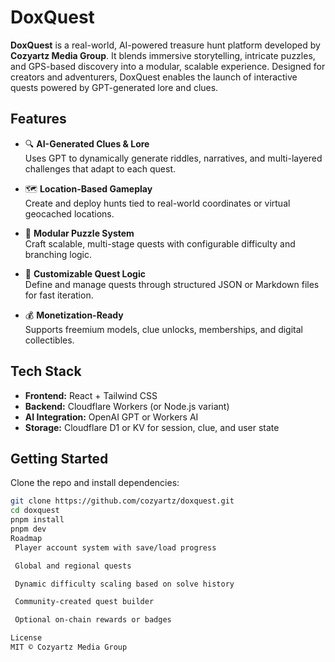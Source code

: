 # DoxQuest

**DoxQuest** is a real-world, AI-powered treasure hunt platform developed by **Cozyartz Media Group**. It blends immersive storytelling, intricate puzzles, and GPS-based discovery into a modular, scalable experience. Designed for creators and adventurers, DoxQuest enables the launch of interactive quests powered by GPT-generated lore and clues.

## Features

- 🔍 **AI-Generated Clues & Lore**  
  Uses GPT to dynamically generate riddles, narratives, and multi-layered challenges that adapt to each quest.

- 🗺️ **Location-Based Gameplay**  
  Create and deploy hunts tied to real-world coordinates or virtual geocached locations.

- 🧩 **Modular Puzzle System**  
  Craft scalable, multi-stage quests with configurable difficulty and branching logic.

- 🧠 **Customizable Quest Logic**  
  Define and manage quests through structured JSON or Markdown files for fast iteration.

- 💰 **Monetization-Ready**  
  Supports freemium models, clue unlocks, memberships, and digital collectibles.

## Tech Stack

- **Frontend:** React + Tailwind CSS  
- **Backend:** Cloudflare Workers (or Node.js variant)  
- **AI Integration:** OpenAI GPT or Workers AI  
- **Storage:** Cloudflare D1 or KV for session, clue, and user state

## Getting Started

Clone the repo and install dependencies:

```bash
git clone https://github.com/cozyartz/doxquest.git
cd doxquest
pnpm install
pnpm dev
Roadmap
 Player account system with save/load progress

 Global and regional quests

 Dynamic difficulty scaling based on solve history

 Community-created quest builder

 Optional on-chain rewards or badges

License
MIT © Cozyartz Media Group
